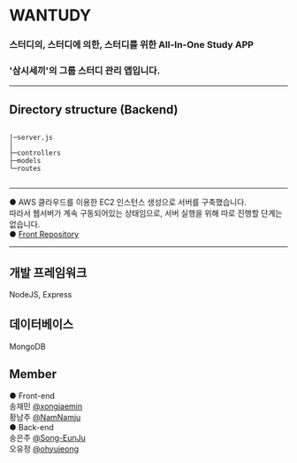 # WANTUDY

### 스터디의, 스터디에 의한, 스터디를 위한 All-In-One Study APP
### '삼시세끼'의 그룹 스터디 관리 앱입니다.


---

## Directory structure (Backend)
```

|─server.js
│   
├─controllers
├─models
└─routes
        
```
---
● AWS 클라우드를 이용한 EC2 인스턴스 생성으로 서버를 구축했습니다. <br/>
  따라서 웹서버가 계속 구동되어있는 상태임으로, 서버 실행을 위해 따로 진행할 단계는 없습니다. <br/>
● <a href="https://github.com/KUSITMS-Official/24th_DemoDay_Wantudy-Web_3"> Front Repository </a>

---
## 개발 프레임워크
NodeJS, Express

## 데이터베이스
MongoDB

## Member
● Front-end <br/>
송재민 <a href="https://github.com/xongjaemin" target="_blank">@xongjaemin</a> <br/>
황남주 <a href="https://github.com/NamNamju" target="_blank">@NamNamju</a>  <br/>
● Back-end <br/>
송은주 <a href="https://github.com/Song-EunJu" target="_blank">@Song-EunJu</a> <br/>
오유정 <a href="https://github.com/ohyujeong" target="_blank">@ohyujeong</a>  <br/>
